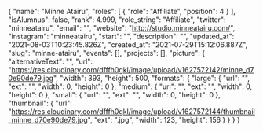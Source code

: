 {
 "name": "Minne Atairu",
 "roles": [
  {
   "role": "Affiliate",
   "position": 4
  }
 ],
 "isAlumnus": false,
 "rank": 4.999,
 "role_string": "Affiliate",
 "twitter": "minneatairu",
 "email": "",
 "website": "http://studio.minneatairu.com/",
 "instagram": "minneatairu",
 "start": "",
 "description": "",
 "updated_at": "2021-08-03T10:23:45.826Z",
 "created_at": "2021-07-29T15:12:06.887Z",
 "slug": "minne-atairu",
 "events": [],
 "projects": [],
 "picture": {
  "alternativeText": "",
  "url": "https://res.cloudinary.com/dfffh0gkl/image/upload/v1627572142/minne_d70e90de79.jpg",
  "width": 393,
  "height": 500,
  "formats": {
   "large": {
    "url": "",
    "ext": "",
    "width": 0,
    "height": 0
   },
   "medium": {
    "url": "",
    "ext": "",
    "width": 0,
    "height": 0
   },
   "small": {
    "url": "",
    "ext": "",
    "width": 0,
    "height": 0
   },
   "thumbnail": {
    "url": "https://res.cloudinary.com/dfffh0gkl/image/upload/v1627572144/thumbnail_minne_d70e90de79.jpg",
    "ext": ".jpg",
    "width": 123,
    "height": 156
   }
  }
 }
}